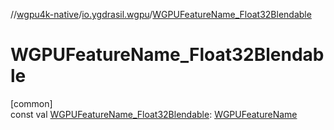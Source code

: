 //[wgpu4k-native](../../index.md)/[io.ygdrasil.wgpu](index.md)/[WGPUFeatureName_Float32Blendable](-w-g-p-u-feature-name_-float32-blendable.md)

# WGPUFeatureName_Float32Blendable

[common]\
const val [WGPUFeatureName_Float32Blendable](-w-g-p-u-feature-name_-float32-blendable.md): [WGPUFeatureName](-w-g-p-u-feature-name/index.md)
